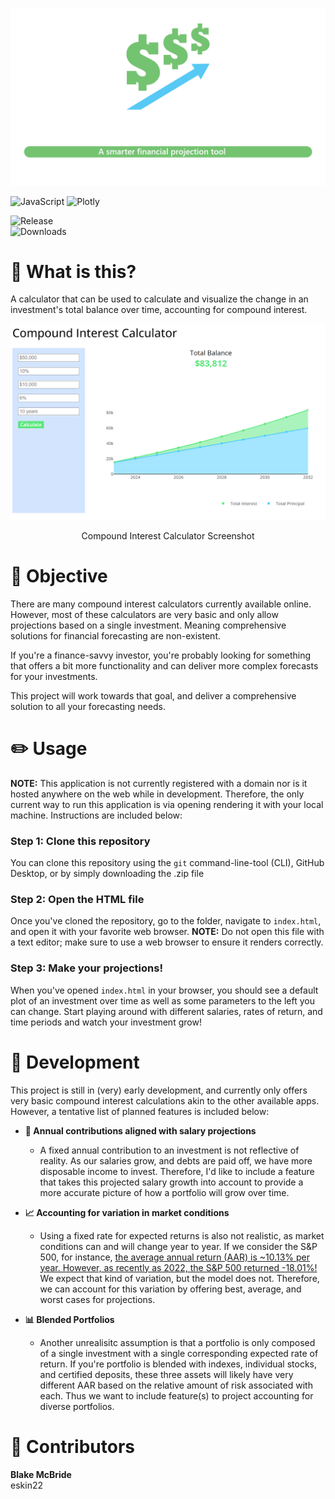 <p align="center">
    <img src="assets/header.png">
</p>

![JavaScript](https://img.shields.io/badge/JavaScript-%23F7DF1E?style=for-the-badge&logo=javascript&logoColor=black&labelColor=%23F7DF1E&color=%23F7DF1E)
![Plotly](https://img.shields.io/badge/PLOTLY-%233F4F75?style=for-the-badge&logo=plotly&logoColor=white&labelColor=%233F4F75&color=%233F4F75
)

![Release](https://img.shields.io/badge/release-Pre--Alpha-%23B5FF84?style=flat&logo=github&labelColor=%23181717)<br>
![Downloads](https://img.shields.io/badge/%E2%AC%87%EF%B8%8F_downloads-0-%23F1F1F1?style=flat&labelColor=%23181717)


# 🤔 What is this?

A calculator that can be used to calculate and visualize the change in an investment's total balance over time, accounting for compound interest.

<p align="center">
    <img src="./assets/compoundInterestCalculatorImage.png">
    <p align="center">Compound Interest Calculator Screenshot</p>
</p>

# 🎯 Objective

There are many compound interest calculators currently available online. However, most of these calculators are very basic and only allow projections based on a single investment. Meaning comprehensive solutions for financial forecasting are non-existent. 

If you're a finance-savvy investor, you're probably looking for something that offers a bit more functionality and can deliver more complex forecasts for your investments. 

This project will work towards that goal, and deliver a comprehensive solution to all your forecasting needs.

# ✏️ Usage

**NOTE:** This application is not currently registered with a domain nor is it hosted anywhere on the web while in development. Therefore, the only current way to run this application is via opening rendering it with your local machine. Instructions are included below:

### Step 1: Clone this repository

You can clone this repository using the `git` command-line-tool (CLI), GitHub Desktop, or by simply downloading the .zip file

### Step 2: Open the HTML file

Once you've cloned the repository, go to the folder, navigate to `index.html`, and open it with your favorite web browser. **NOTE:** Do not open this file with a text editor; make sure to use a web browser to ensure it renders correctly.

### Step 3: Make your projections!

When you've opened `index.html` in your browser, you should see a default plot of an investment over time as well as some parameters to the left you can change. Start playing around with different salaries, rates of return, and time periods and watch your investment grow!

# 🔨 Development

This project is still in (very) early development, and currently only offers very basic compound interest calculations akin to the other available apps. However, a tentative list of planned features is included below:

- **💸 Annual contributions aligned with salary projections**
    - A fixed annual contribution to an investment is not reflective of reality. As our salaries grow, and debts are paid off, we have more disposable income to invest. Therefore, I'd like to include a feature that takes this projected salary growth into account to provide a more accurate picture of how a portfolio will grow over time.

- **📈 Accounting for variation in market conditions**
    - Using a fixed rate for expected returns is also not realistic, as market conditions can and will change year to year. If we consider the S&P 500, for instance, [the average annual return (AAR) is ~10.13% per year. However, as recently as 2022, the S&P 500 returned -18.01%!](https://www.investopedia.com/ask/answers/042415/what-average-annual-return-sp-500.asp) We expect that kind of variation, but the model does not. Therefore, we can account for this variation by offering best, average, and worst cases for projections. 

- **📊 Blended Portfolios**
    - Another unrealisitc assumption is that a portfolio is only composed of a single investment with a single corresponding expected rate of return. If you're portfolio is blended with indexes, individual stocks, and certified deposits, these three assets will likely have very different AAR based on the relative amount of risk associated with each. Thus we want to include feature(s) to project accounting for diverse portfolios.

# 💙 Contributors

**Blake McBride** <br> eskin22 <br>